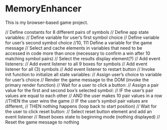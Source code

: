 # MemoryEnhancer
This is my browser-based game project.




// Define constants for 8 different pairs of symbols
// Define app state variables:
	// Define variable for user’s first symbol choice
	// Define variable for user’s second symbol choice
//10, 111 Define a variable for the game message
// Select and cache elements in variables that need to be accessed in code more than once (necessary to confirm a win after 10 matching symbol pairs)
	// Select the results display element(?)
// Add event listeners: 
	// Add event listener to all 9 boxes for symbols 
	// Add event listener for all (3) symbols
	// Add event listener to restart button
// Invoke init function to initialize all state variables:
	// Assign user’s choice to variable for user’s choice
// Render the game message to the DOM (invoke the primary render function)
// Wait for a user to click a button:
	// Assign a pair value for the first and second box’s selected symbol:
		// IF the user’s pair values are equal to each other
			// AND the user makes 10 pair values in a row
			//THEN the user wins the game
		// IF the user’s symbol pair values are different, 
// THEN nothing happens (loop back to start position)
// Wait for the user to click reset button:
	// Select reset button element and add an event listener
		// Reset boxes state to beginning mode (nothing displayed)
		// Reset the game message to nothing



